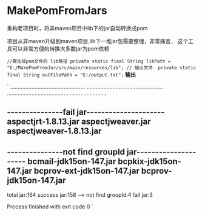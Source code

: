 # MakePomFromJars
重构老项目时，将非maven项目中lib下的jar自动转换成pom

项目从非maven升级到maven项目,lib下一堆jar包需要整理，非常痛苦，
这个工具可以非常方便的转换大多数jar为pom依赖

`
    //需生成pom文件的 lib路径
    private static final String libPath = "E:/MakePomFromJar/src/main/resources/lib";
    // 输出文件 
    private static final String outFilePath = "E:/output.txt";
`
**输出**

`
.................................................
..................................................
..................................................
...............

---------------fail jar---------------------
aspectjrt-1.8.13.jar
aspectjweaver.jar
aspectjweaver-1.8.13.jar
--------------------------------------------


---------------not find groupId jar---------------------
bcmail-jdk15on-147.jar
bcpkix-jdk15on-147.jar
bcprov-ext-jdk15on-147.jar
bcprov-jdk15on-147.jar
--------------------------------------------
total jar:164
success jar:158 --> not find groupId:4
fail jar:3

Process finished with exit code 0
`
